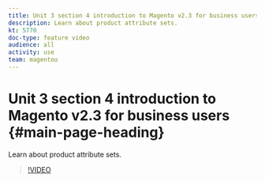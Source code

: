 ```yaml
---
title: Unit 3 section 4 introduction to Magento v2.3 for business users
description: Learn about product attribute sets.
kt: 5770
doc-type: feature video
audience: all
activity: use
team: magentou
---
```


# Unit 3 section 4 introduction to Magento v2.3 for business users {#main-page-heading}

Learn about product attribute sets.

>[!VIDEO](https://video.tv.adobe.com/v/35955?quality=12&learn=on)